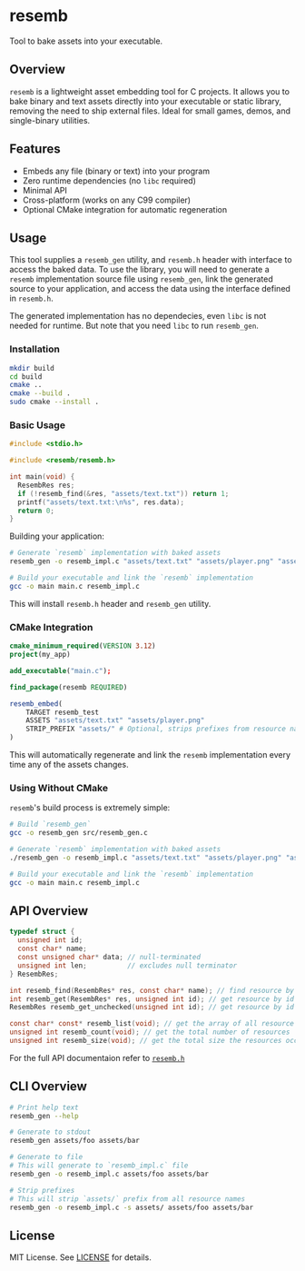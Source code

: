 # resemb

Tool to bake assets into your executable.

## Overview

`resemb` is a lightweight asset embedding tool for C projects. It allows you to
bake binary and text assets directly into your executable or static library,
removing the need to ship external files. Ideal for small games, demos, and
single-binary utilities.

## Features

- Embeds any file (binary or text) into your program
- Zero runtime dependencies (no `libc` required)
- Minimal API
- Cross-platform (works on any C99 compiler)
- Optional CMake integration for automatic regeneration

## Usage

This tool supplies a `resemb_gen` utility, and `resemb.h` header with interface
to access the baked data. To use the library, you will need to generate a
`resemb` implementation source file using `resemb_gen`, link the generated
source to your application, and access the data using the interface defined in
`resemb.h`.

The generated implementation has no dependecies, even `libc` is not
needed for runtime. But note that you need `libc` to run `resemb_gen`.

### Installation

```bash
mkdir build
cd build
cmake ..
cmake --build .
sudo cmake --install .
```

### Basic Usage

```c
#include <stdio.h>

#include <resemb/resemb.h>

int main(void) {
  ResembRes res;
  if (!resemb_find(&res, "assets/text.txt")) return 1;
  printf("assets/text.txt:\n%s", res.data);
  return 0;
}
```

Building your application:

```bash
# Generate `resemb` implementation with baked assets
resemb_gen -o resemb_impl.c "assets/text.txt" "assets/player.png" "assets/music.mp3"

# Build your executable and link the `resemb` implementation
gcc -o main main.c resemb_impl.c
```

This will install `resemb.h` header and `resemb_gen` utility.

### CMake Integration

```cmake
cmake_minimum_required(VERSION 3.12)
project(my_app)

add_executable("main.c");

find_package(resemb REQUIRED)

resemb_embed(
    TARGET resemb_test
    ASSETS "assets/text.txt" "assets/player.png"
    STRIP_PREFIX "assets/" # Optional, strips prefixes from resource names
)
```

This will automatically regenerate and link the `resemb` implementation every
time any of the assets changes.

### Using Without CMake

`resemb`'s build process is extremely simple:

```bash
# Build `resemb_gen`
gcc -o resemb_gen src/resemb_gen.c

# Generate `resemb` implementation with baked assets
./resemb_gen -o resemb_impl.c "assets/text.txt" "assets/player.png" "assets/music.mp3"

# Build your executable and link the `resemb` implementation
gcc -o main main.c resemb_impl.c
```

## API Overview

```c
typedef struct {
  unsigned int id;
  const char* name;
  const unsigned char* data; // null-terminated
  unsigned int len;          // excludes null terminator
} ResembRes;

int resemb_find(ResembRes* res, const char* name); // find resource by name
int resemb_get(ResembRes* res, unsigned int id); // get resource by id
ResembRes resemb_get_unchecked(unsigned int id); // get resource by id (no bound-checks)

const char* const* resemb_list(void); // get the array of all resource names
unsigned int resemb_count(void); // get the total number of resources
unsigned int resemb_size(void); // get the total size the resources occupy
```

For the full API documentaion refer to [`resemb.h`](include/resemb/resemb.h)

## CLI Overview

```bash
# Print help text
resemb_gen --help

# Generate to stdout
resemb_gen assets/foo assets/bar

# Generate to file
# This will generate to `resemb_impl.c` file
resemb_gen -o resemb_impl.c assets/foo assets/bar

# Strip prefixes
# This will strip `assets/` prefix from all resource names
resemb_gen -o resemb_impl.c -s assets/ assets/foo assets/bar
```

## License

MIT License. See [LICENSE](LICENSE) for details.
